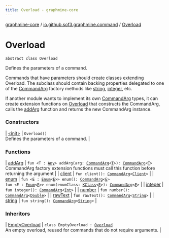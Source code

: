```yaml
---
title: Overload - graphmine-core
---
```


[graphmine-core](../../index.html) / [io.github.sof3.graphmine.command](../index.html) / [Overload](./index.html)

# Overload

`abstract class Overload`

Defines the parameters of a command.

Commands that have parameters should create classes extending Overload. The subclass should contain backing
properties delegated to one of the [CommandArg](../../io.github.sof3.graphmine.command.args/-command-arg/index.html) factory methods like [string](string.html), [integer](integer.html), etc.

If another module wants to implement its own [CommandArg](../../io.github.sof3.graphmine.command.args/-command-arg/index.html) types, it can create extension functions on [Overload](./index.html) that
constructs the CommandArg, calls the [addArg](add-arg.html) function and returns the new CommandArg instance.

### Constructors

| [&lt;init&gt;](-init-.html) | `Overload()`<br>Defines the parameters of a command. |

### Functions

| [addArg](add-arg.html) | `fun <T : `[`Any`](https://kotlinlang.org/api/latest/jvm/stdlib/kotlin/-any/index.html)`> addArg(arg: `[`CommandArg`](../../io.github.sof3.graphmine.command.args/-command-arg/index.html)`<`[`T`](add-arg.html#T)`>): `[`CommandArg`](../../io.github.sof3.graphmine.command.args/-command-arg/index.html)`<`[`T`](add-arg.html#T)`>`<br>CommandArg factory extension functions must call this function before returning the argument |
| [client](client.html) | `fun client(): `[`CommandArg`](../../io.github.sof3.graphmine.command.args/-command-arg/index.html)`<`[`Client`](../../io.github.sof3.graphmine.client/-client/index.html)`>` |
| [enum](enum.html) | `fun <E : `[`Enum`](https://kotlinlang.org/api/latest/jvm/stdlib/kotlin/-enum/index.html)`<`[`E`](enum.html#E)`>> enum(): `[`CommandArg`](../../io.github.sof3.graphmine.command.args/-command-arg/index.html)`<`[`E`](enum.html#E)`>`<br>`fun <E : `[`Enum`](https://kotlinlang.org/api/latest/jvm/stdlib/kotlin/-enum/index.html)`<`[`E`](enum.html#E)`>> enum(enumClass: `[`KClass`](https://kotlinlang.org/api/latest/jvm/stdlib/kotlin.reflect/-k-class/index.html)`<`[`E`](enum.html#E)`>): `[`CommandArg`](../../io.github.sof3.graphmine.command.args/-command-arg/index.html)`<`[`E`](enum.html#E)`>` |
| [integer](integer.html) | `fun integer(): `[`CommandArg`](../../io.github.sof3.graphmine.command.args/-command-arg/index.html)`<`[`Int`](https://kotlinlang.org/api/latest/jvm/stdlib/kotlin/-int/index.html)`>` |
| [number](number.html) | `fun number(): `[`CommandArg`](../../io.github.sof3.graphmine.command.args/-command-arg/index.html)`<`[`Double`](https://kotlinlang.org/api/latest/jvm/stdlib/kotlin/-double/index.html)`>` |
| [rawText](raw-text.html) | `fun rawText(): `[`CommandArg`](../../io.github.sof3.graphmine.command.args/-command-arg/index.html)`<`[`String`](https://kotlinlang.org/api/latest/jvm/stdlib/kotlin/-string/index.html)`>` |
| [string](string.html) | `fun string(): `[`CommandArg`](../../io.github.sof3.graphmine.command.args/-command-arg/index.html)`<`[`String`](https://kotlinlang.org/api/latest/jvm/stdlib/kotlin/-string/index.html)`>` |

### Inheritors

| [EmptyOverload](../-empty-overload/index.html) | `class EmptyOverload : `[`Overload`](./index.html)<br>An empty overload, reused for commands that do not require arguments. |

